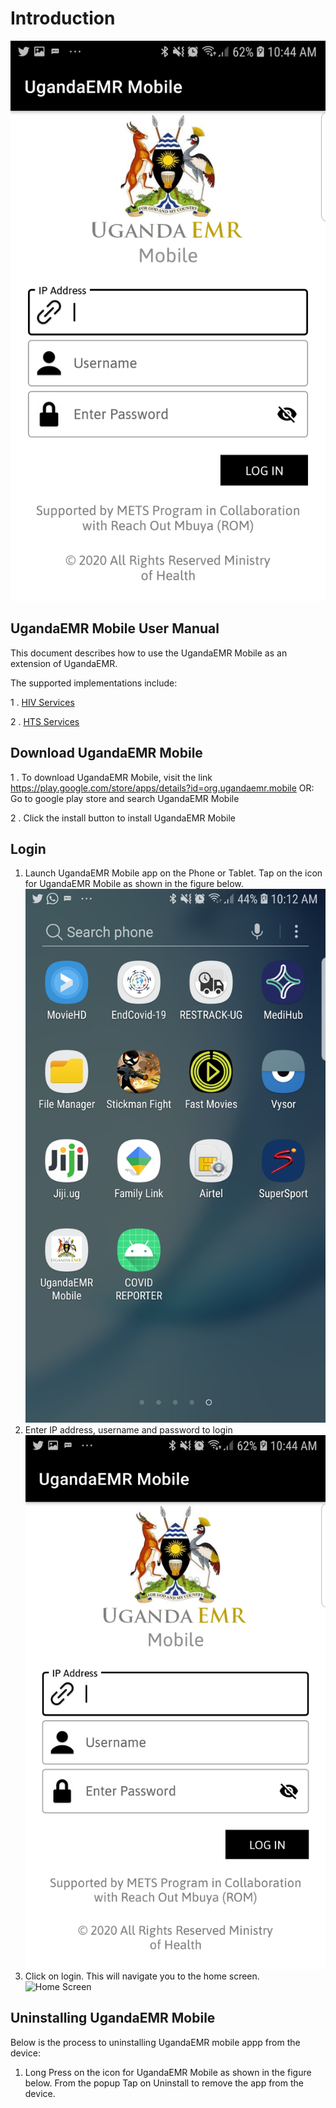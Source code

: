 # Introduction

![UgandaEMR Mobile](../images/ugandaemr-mobile/login.png)

## UgandaEMR Mobile User Manual

This document describes how to use the UgandaEMR Mobile as an extension of UgandaEMR.

The supported implementations include:
 
1 .  [HIV Services](download-patients.md)

2 . [HTS Services](hts-services.md)

## Download UgandaEMR Mobile

1 . To download UgandaEMR Mobile, visit the link https://play.google.com/store/apps/details?id=org.ugandaemr.mobile OR:   Go to google play store and search UgandaEMR Mobile

2 .  Click the install button to install UgandaEMR Mobile

## Login

1. Launch UgandaEMR Mobile app on the Phone or Tablet. 
Tap on the icon for UgandaEMR Mobile as shown in the figure below.
 ![Laucher Screen](../images/ugandaemr-mobile/launcher.png)
2. Enter IP address, username and password to login ![Login Screen](../images/ugandaemr-mobile/login.png)
3. Click on login. This will navigate you to the home screen. ![Home Screen](../images/ugandaemr-mobile/menu.jpg)

## Uninstalling UgandaEMR Mobile

Below is the process to uninstalling UgandaEMR mobile appp from the device:

1. Long Press on the icon for UgandaEMR Mobile as shown in the figure below. From the popup Tap on Uninstall to remove
 the app from the device.
   


